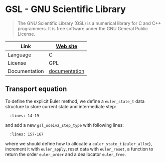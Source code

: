 # GSL - GNU Scientific Library

> The GNU Scientific Library (GSL) is a numerical library for C and C++ programmers. It is free software under the GNU General Public License.

| Link           | [Web site](https://www.gnu.org/software/gsl/)              |
|----------------|------------------------------------------------------------|
| Language       | C                                                          |
| License        | GPL                                                        |
| Documentation  | [documentation](https://www.gnu.org/software/gsl/doc/html) |

## Transport equation

To define the explicit Euler method, we define a ``euler_state_t`` data structure to store current state and intermediate step:

```{literalinclude} transport.c
  :lines: 14-19
```

and add a new ``gsl_odeiv2_step_type`` with following lines:

```{literalinclude} transport.c
  :lines: 157-167
```

where we should define how to allocate a ``euler_state_t`` (``euler_alloc``), increment it with ``euler_apply``, reset data with ``euler_reset``, a function to return the order ``euler_order`` and a deallocator ``euler_free``.
